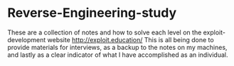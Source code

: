 # Reverse-Engineering-study

These are a collection of notes and how to solve each level on the exploit-development website http://exploit.education/
This is all being done to provide materials for interviews, as a backup to the notes on my machines, and lastly as a clear indicator of what I have accomplished as an individual.
